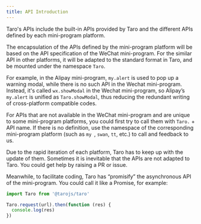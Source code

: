 ```yaml
---
title: API Introduction
---
```


Taro's APIs include the built-in APIs provided by Taro and the different APIs defined by each mini-program platform.

The encapsulation of the APIs defined by the mini-program platform will be based on the API specification of the WeChat mini-program. For the similar API in other platforms, it will be adapted to the standard format in Taro, and be mounted under the namespace `Taro`.

For example, in the Alipay mini-program, `my.alert` is used to pop up a warning modal, while there is no such API in the Wechat mini-program. Instead, it's called `wx.showModal` in the Wechat mini-program, so Alipay’s ` my.alert` is unified as `Taro.showModal`, thus reducing the redundant writing of cross-platform compatible codes.

For APIs that are not available in the WeChat mini-program and are unique to some mini-program platforms, you could first try to call them with `Taro.` + API name. If there is no definition, use the namespace of the corresponding mini-program platform (such as `my `, `swan`, `tt`, etc.) to call and feedback to us.

Due to the rapid iteration of each platform, Taro has to keep up with the update of them. Sometimes it is inevitable that the APIs are not adapted to Taro. You could get help by raising a PR or issue.

Meanwhile, to facilitate coding, Taro has “promisify” the asynchronous API of the mini-program. You could call it like a Promise, for example:

```js
import Taro from '@tarojs/taro'

Taro.request(url).then(function (res) {
  console.log(res)
})
```
